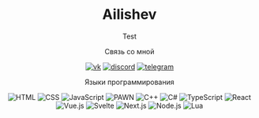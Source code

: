 <div id="header" align="center">
  <h1 align="center">Ailishev</h1>
  <p>Test</p>

</div>
<div id="links" align="center">
  <p>Связь со мной</p>
  <a href="https://vk.com/pasterbugtracker"><img src="https://img.shields.io/badge/%D0%92%D0%9A%D0%BE%D0%BD%D1%82%D0%B0%D0%BA%D1%82%D0%B5-4680C2?style=for-the-badge&logo=vk&logoColor=white" alt="vk" /></a>
  <a href=""><img src="https://img.shields.io/badge/Discord-7289DA?style=for-the-badge&logo=discord&logoColor=white" alt="discord" /></a>
  <a href="https://t.me/mystecode"><img src="https://img.shields.io/badge/Telegram-2CA5E0?style=for-the-badge&logo=telegram&logoColor=white" alt="telegram" /></a>
</div>
<div id="skills" align="center">
  <p>Языки программирования</p>
  <img src="https://img.shields.io/badge/HTML-239120?style=for-the-badge&logo=html5&logoColor=white" alt="HTML" />
  <img src="https://img.shields.io/badge/CSS-1572B6?style=for-the-badge&logo=css3&logoColor=white" alt="CSS" />
  <img src="https://img.shields.io/badge/JavaScript-F7DF1E?style=for-the-badge&logo=javascript&logoColor=black" alt="JavaScript" />
  <img src="https://img.shields.io/badge/PAWN-34FA34?style=for-the-badge&logo=PAWN&logoColor=white" alt="PAWN" />
  <img src="https://img.shields.io/badge/C++-00599C?style=for-the-badge&logo=cplusplus&logoColor=white" alt="C++" />
  <img src="https://img.shields.io/badge/C%23-239120?style=for-the-badge&logo=csharp&logoColor=white" alt="C#" />
  <img src="https://img.shields.io/badge/TypeScript-007ACC?style=for-the-badge&logo=typescript&logoColor=white" alt="TypeScript" />
  <img src="https://img.shields.io/badge/React-20232A?style=for-the-badge&logo=react&logoColor=61DAFB" alt="React" />
  <img src="https://img.shields.io/badge/Vue.js-35495E?style=for-the-badge&logo=vuedotjs&logoColor=4FC08D" alt="Vue.js" />
  <img src="https://img.shields.io/badge/Svelte-FF3E00?style=for-the-badge&logo=svelte&logoColor=white" alt="Svelte" />
  <img src="https://img.shields.io/badge/Next-black?style=for-the-badge&logo=nextdotjs&logoColor=white" alt="Next.js" />
  <img src="https://img.shields.io/badge/Node.js-43853D?style=for-the-badge&logo=nodedotjs&logoColor=white" alt="Node.js" />
  <img src="https://img.shields.io/badge/Lua-2C2D72?style=for-the-badge&logo=lua&logoColor=white" alt="Lua" />
</div>
